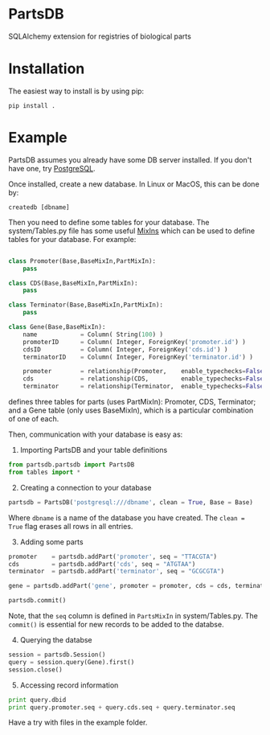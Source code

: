 # PartsDB
SQLAlchemy extension for registries of biological parts

# Installation

The easiest way to install is by using pip:

```
pip install .
```

# Example

PartsDB assumes you already have some DB server installed. If you don't have one, try [PostgreSQL](http://postgresql.org).

Once installed, create a new database. In Linux or MacOS, this can be done by:

```
createdb [dbname]
```

Then you need to define some tables for your database. The system/Tables.py file has some useful [MixIns](http://docs.sqlalchemy.org/en/latest/orm/extensions/declarative/mixins.html) which can be used to define tables for your database. For example:

``` python

class Promoter(Base,BaseMixIn,PartMixIn):
	pass

class CDS(Base,BaseMixIn,PartMixIn):
	pass

class Terminator(Base,BaseMixIn,PartMixIn):
	pass

class Gene(Base,BaseMixIn):
	name 			= Column( String(100) )
	promoterID  	= Column( Integer, ForeignKey('promoter.id') )
	cdsID  			= Column( Integer, ForeignKey('cds.id') )
	terminatorID  	= Column( Integer, ForeignKey('terminator.id') )

	promoter 		= relationship(Promoter, 	enable_typechecks=False)
	cds 			= relationship(CDS, 		enable_typechecks=False)
	terminator 		= relationship(Terminator, 	enable_typechecks=False)

``` 

defines three tables for parts (uses PartMixIn): Promoter, CDS, Terminator; and a Gene table (only uses BaseMixIn), which is a particular combination of one of each.

Then, communication with your database is easy as:

1.	Importing PartsDB and your table definitions

``` python
from partsdb.partsdb import PartsDB
from tables import *
```

2.	Creating a connection to your database

``` python
partsdb = PartsDB('postgresql:///dbname', clean = True, Base = Base)
```
Where `dbname` is a name of the database you have created. The `clean = True` flag erases all rows in all entries.

3.	Adding some parts

``` python
promoter 	= partsdb.addPart('promoter', seq = "TTACGTA")
cds		 	= partsdb.addPart('cds', seq = "ATGTAA")
terminator 	= partsdb.addPart('terminator', seq = "GCGCGTA")

gene = partsdb.addPart('gene', promoter = promoter, cds = cds, terminator = terminator)

partsdb.commit()
```

Note, that the `seq` column is defined in `PartsMixIn` in system/Tables.py. The `commit()` is essential for new records to be added to the databse.

4.	Querying the databse

``` python
session = partsdb.Session()
query = session.query(Gene).first()
session.close()
```

5.	Accessing record information

``` python
print query.dbid
print query.promoter.seq + query.cds.seq + query.terminator.seq
```

Have a try with files in the example folder.
